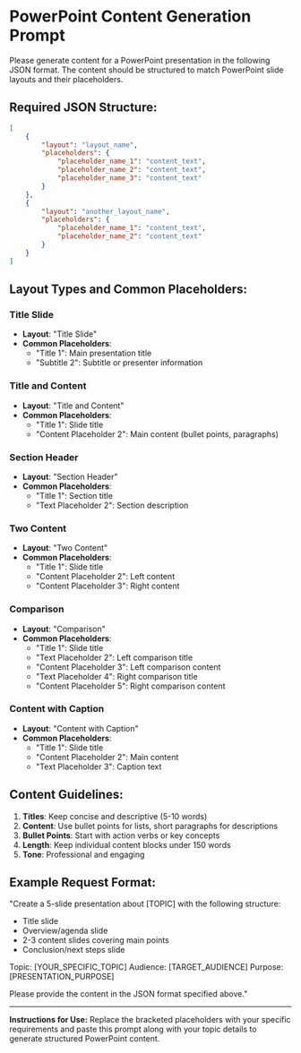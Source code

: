 # PowerPoint Content Generation Prompt

Please generate content for a PowerPoint presentation in the following JSON format. The content should be structured to match PowerPoint slide layouts and their placeholders.

## Required JSON Structure:
```json
[
    {
        "layout": "layout_name",
        "placeholders": {
            "placeholder_name_1": "content_text",
            "placeholder_name_2": "content_text",
            "placeholder_name_3": "content_text"
        }
    },
    {
        "layout": "another_layout_name",
        "placeholders": {
            "placeholder_name_1": "content_text",
            "placeholder_name_2": "content_text"
        }
    }
]
```

## Layout Types and Common Placeholders:

### Title Slide
- **Layout**: "Title Slide"
- **Common Placeholders**:
  - "Title 1": Main presentation title
  - "Subtitle 2": Subtitle or presenter information

### Title and Content
- **Layout**: "Title and Content"
- **Common Placeholders**:
  - "Title 1": Slide title
  - "Content Placeholder 2": Main content (bullet points, paragraphs)

### Section Header
- **Layout**: "Section Header"
- **Common Placeholders**:
  - "Title 1": Section title
  - "Text Placeholder 2": Section description

### Two Content
- **Layout**: "Two Content"
- **Common Placeholders**:
  - "Title 1": Slide title
  - "Content Placeholder 2": Left content
  - "Content Placeholder 3": Right content

### Comparison
- **Layout**: "Comparison"
- **Common Placeholders**:
  - "Title 1": Slide title
  - "Text Placeholder 2": Left comparison title
  - "Content Placeholder 3": Left comparison content
  - "Text Placeholder 4": Right comparison title
  - "Content Placeholder 5": Right comparison content

### Content with Caption
- **Layout**: "Content with Caption"
- **Common Placeholders**:
  - "Title 1": Slide title
  - "Content Placeholder 2": Main content
  - "Text Placeholder 3": Caption text

## Content Guidelines:

1. **Titles**: Keep concise and descriptive (5-10 words)
2. **Content**: Use bullet points for lists, short paragraphs for descriptions
3. **Bullet Points**: Start with action verbs or key concepts
4. **Length**: Keep individual content blocks under 150 words
5. **Tone**: Professional and engaging

## Example Request Format:

"Create a 5-slide presentation about [TOPIC] with the following structure:
- Title slide
- Overview/agenda slide
- 2-3 content slides covering main points
- Conclusion/next steps slide

Topic: [YOUR_SPECIFIC_TOPIC]
Audience: [TARGET_AUDIENCE]
Purpose: [PRESENTATION_PURPOSE]

Please provide the content in the JSON format specified above."

---

**Instructions for Use:**
Replace the bracketed placeholders with your specific requirements and paste this prompt along with your topic details to generate structured PowerPoint content.
